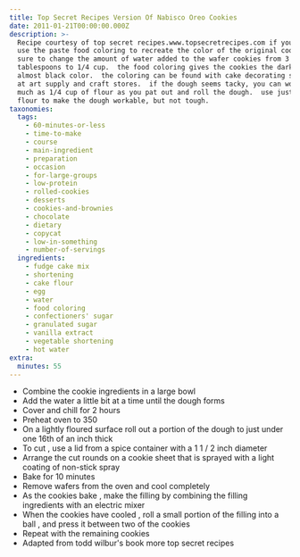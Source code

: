 ```yaml
---
title: Top Secret Recipes Version Of Nabisco Oreo Cookies
date: 2011-01-21T00:00:00.000Z
description: >-
  Recipe courtesy of top secret recipes.www.topsecretrecipes.com if you do not
  use the paste food coloring to recreate the color of the original cookie, be
  sure to change the amount of water added to the wafer cookies from 3
  tablespoons to 1/4 cup.  the food coloring gives the cookies the dark brown
  almost black color.  the coloring can be found with cake decorating supplies
  at art supply and craft stores.  if the dough seems tacky, you can work in as
  much as 1/4 cup of flour as you pat out and roll the dough.  use just enough
  flour to make the dough workable, but not tough.
taxonomies:
  tags:
    - 60-minutes-or-less
    - time-to-make
    - course
    - main-ingredient
    - preparation
    - occasion
    - for-large-groups
    - low-protein
    - rolled-cookies
    - desserts
    - cookies-and-brownies
    - chocolate
    - dietary
    - copycat
    - low-in-something
    - number-of-servings
  ingredients:
    - fudge cake mix
    - shortening
    - cake flour
    - egg
    - water
    - food coloring
    - confectioners' sugar
    - granulated sugar
    - vanilla extract
    - vegetable shortening
    - hot water
extra:
  minutes: 55
---
```

 - Combine the cookie ingredients in a large bowl
 - Add the water a little bit at a time until the dough forms
 - Cover and chill for 2 hours
 - Preheat oven to 350
 - On a lightly floured surface roll out a portion of the dough to just under one 16th of an inch thick
 - To cut , use a lid from a spice container with a 1 1 / 2 inch diameter
 - Arrange the cut rounds on a cookie sheet that is sprayed with a light coating of non-stick spray
 - Bake for 10 minutes
 - Remove wafers from the oven and cool completely
 - As the cookies bake , make the filling by combining the filling ingredients with an electric mixer
 - When the cookies have cooled , roll a small portion of the filling into a ball , and press it between two of the cookies
 - Repeat with the remaining cookies
 - Adapted from todd wilbur's book more top secret recipes
